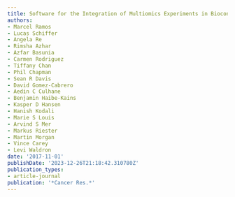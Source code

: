 ```yaml
---
title: Software for the Integration of Multiomics Experiments in Bioconductor
authors:
- Marcel Ramos
- Lucas Schiffer
- Angela Re
- Rimsha Azhar
- Azfar Basunia
- Carmen Rodriguez
- Tiffany Chan
- Phil Chapman
- Sean R Davis
- David Gomez-Cabrero
- Aedin C Culhane
- Benjamin Haibe-Kains
- Kasper D Hansen
- Hanish Kodali
- Marie S Louis
- Arvind S Mer
- Markus Riester
- Martin Morgan
- Vince Carey
- Levi Waldron
date: '2017-11-01'
publishDate: '2023-12-26T21:18:42.310780Z'
publication_types:
- article-journal
publication: '*Cancer Res.*'
---
```

